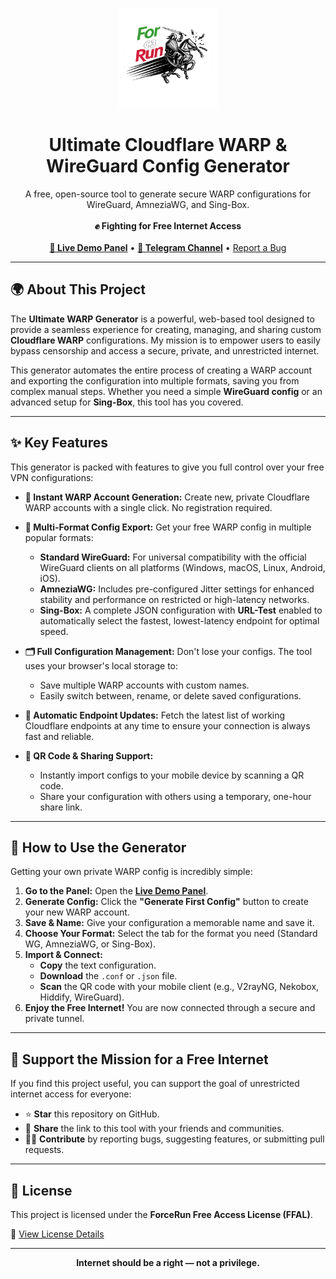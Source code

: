 <p align="center">
  <img src="https://raw.githubusercontent.com/F0rc3Run/free-warp-endpoints/refs/heads/main/docs/logo.png" alt="F0rc3Run - Free Internet & WARP WireGuard Generator" width="160"/>
</p>
<h1 align="center">Ultimate Cloudflare WARP & WireGuard Config Generator</h1>
<p align="center">
  A free, open-source tool to generate secure WARP configurations for WireGuard, AmneziaWG, and Sing-Box.
  <br/><br/>
  <b>✊️ Fighting for Free Internet Access</b>
  <br/><br/>
  <a href="https://f0rc3run.github.io/ultimate-warp-generator/"><strong>🚀 Live Demo Panel</strong></a> •
  <a href="https://t.me/ForceRunVPN"><strong>📢 Telegram Channel</strong></a> •
  <a href="https://github.com/F0rc3Run/ultimate-warp-generator/issues">Report a Bug</a>
</p>

---

## 🌍 About This Project

The **Ultimate WARP Generator** is a powerful, web-based tool designed to provide a seamless experience for creating, managing, and sharing custom **Cloudflare WARP** configurations. My mission is to empower users to easily bypass censorship and access a secure, private, and unrestricted internet.

This generator automates the entire process of creating a WARP account and exporting the configuration into multiple formats, saving you from complex manual steps. Whether you need a simple **WireGuard config** or an advanced setup for **Sing-Box**, this tool has you covered.

---

## ✨ Key Features

This generator is packed with features to give you full control over your free VPN configurations:

* **🚀 Instant WARP Account Generation:** Create new, private Cloudflare WARP accounts with a single click. No registration required.

* **📁 Multi-Format Config Export:** Get your free WARP config in multiple popular formats:
    * **Standard WireGuard:** For universal compatibility with the official WireGuard clients on all platforms (Windows, macOS, Linux, Android, iOS).
    * **AmneziaWG:** Includes pre-configured Jitter settings for enhanced stability and performance on restricted or high-latency networks.
    * **Sing-Box:** A complete JSON configuration with **URL-Test** enabled to automatically select the fastest, lowest-latency endpoint for optimal speed.

* **🗂️ Full Configuration Management:** Don't lose your configs. The tool uses your browser's local storage to:
    * Save multiple WARP accounts with custom names.
    * Easily switch between, rename, or delete saved configurations.

* **🔄 Automatic Endpoint Updates:** Fetch the latest list of working Cloudflare endpoints at any time to ensure your connection is always fast and reliable.

* **📱 QR Code & Sharing Support:**
    * Instantly import configs to your mobile device by scanning a QR code.
    * Share your configuration with others using a temporary, one-hour share link.

---

## 🚀 How to Use the Generator

Getting your own private WARP config is incredibly simple:

1.  **Go to the Panel:** Open the [**Live Demo Panel**](https://f0rc3run.github.io/ultimate-warp-generator/).
2.  **Generate Config:** Click the **"Generate First Config"** button to create your new WARP account.
3.  **Save & Name:** Give your configuration a memorable name and save it.
4.  **Choose Your Format:** Select the tab for the format you need (Standard WG, AmneziaWG, or Sing-Box).
5.  **Import & Connect:**
    * **Copy** the text configuration.
    * **Download** the `.conf` or `.json` file.
    * **Scan** the QR code with your mobile client (e.g., V2rayNG, Nekobox, Hiddify, WireGuard).
6.  **Enjoy the Free Internet!** You are now connected through a secure and private tunnel.

---

## 🤍 Support the Mission for a Free Internet

If you find this project useful, you can support the goal of unrestricted internet access for everyone:

* ⭐ **Star** this repository on GitHub.
* 📢 **Share** the link to this tool with your friends and communities.
* 🧑‍💻 **Contribute** by reporting bugs, suggesting features, or submitting pull requests.

---

## 📜 License

This project is licensed under the **ForceRun Free Access License (FFAL)**.

📄 [View License Details](https://raw.githubusercontent.com/F0rc3Run/F0rc3Run/refs/heads/main/LICENSE)

---

<p align="center">
   <b>Internet should be a right — not a privilege.</b>
</p>
